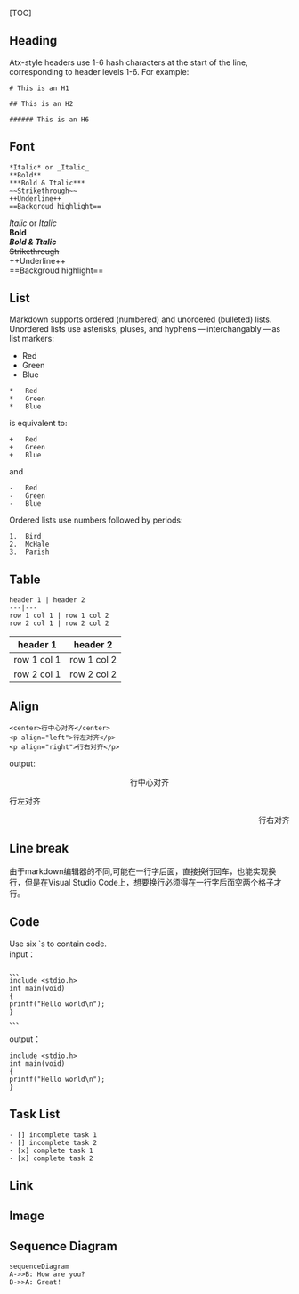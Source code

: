 [TOC]
## Heading
Atx-style headers use 1-6 hash characters at the start of the line, corresponding to header levels 1-6. For example:
```
# This is an H1

## This is an H2

###### This is an H6
```

## Font
```
*Italic* or _Italic_
**Bold**
***Bold & Ttalic***
~~Strikethrough~~
++Underline++
==Backgroud highlight==
```
*Italic* or _Italic_  
**Bold**  
***Bold & Ttalic***  
~~Strikethrough~~  
++Underline++  
==Backgroud highlight==

## List
Markdown supports ordered (numbered) and unordered (bulleted) lists.  
Unordered lists use asterisks, pluses, and hyphens — interchangably — as list markers:
*   Red
*   Green
*   Blue  

```
*   Red
*   Green
*   Blue
```

is equivalent to:
```
+   Red
+   Green
+   Blue
```
and 
```
-   Red
-   Green
-   Blue
```
Ordered lists use numbers followed by periods:
```
1.  Bird
2.  McHale
3.  Parish
```

## Table
```
header 1 | header 2
---|---
row 1 col 1 | row 1 col 2
row 2 col 1 | row 2 col 2
```
header 1 | header 2
---|---
row 1 col 1 | row 1 col 2
row 2 col 1 | row 2 col 2

## Align
```
<center>行中心对齐</center>
<p align="left">行左对齐</p>
<p align="right">行右对齐</p>
```
output:
<center>行中心对齐</center>
<p align="left">行左对齐</p>
<p align="right">行右对齐</p>

## Line break
由于markdown编辑器的不同,可能在一行字后面，直接换行回车，也能实现换行，但是在Visual Studio Code上，想要换行必须得在一行字后面空两个格子才行。

## Code
Use six `s to contain code.   
input：
```
、、、
include <stdio.h>
int main(void)
{
printf("Hello world\n");
}
、、、
```
output：
```
include <stdio.h>
int main(void)
{
printf("Hello world\n");
}
```

## Task List
```
- [] incomplete task 1
- [] incomplete task 2
- [x] complete task 1
- [x] complete task 2
```

## Link

## Image

## Sequence Diagram

```
sequenceDiagram
A->>B: How are you?
B->>A: Great!
```

